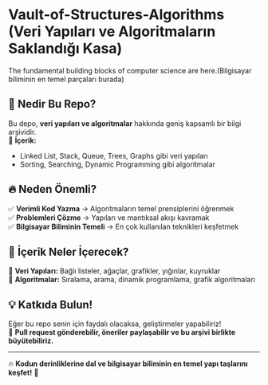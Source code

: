 # Vault-of-Structures-Algorithms (Veri Yapıları ve Algoritmaların Saklandığı Kasa)
The fundamental building blocks of computer science are here.(Bilgisayar biliminin en temel parçaları burada)

## 🚀 Nedir Bu Repo?  
Bu depo, **veri yapıları ve algoritmalar** hakkında geniş kapsamlı bir bilgi arşividir.  
📂 **İçerik:**  
- Linked List, Stack, Queue, Trees, Graphs gibi veri yapıları  
- Sorting, Searching, Dynamic Programming gibi algoritmalar  

## 🔥 Neden Önemli?  
✅ **Verimli Kod Yazma** → Algoritmaların temel prensiplerini öğrenmek  
✅ **Problemleri Çözme** → Yapıları ve mantıksal akışı kavramak  
✅ **Bilgisayar Biliminin Temeli** → En çok kullanılan teknikleri keşfetmek  

## 📌 İçerik Neler İçerecek?  
🔹 **Veri Yapıları:** Bağlı listeler, ağaçlar, grafikler, yığınlar, kuyruklar  
🔹 **Algoritmalar:** Sıralama, arama, dinamik programlama, grafik algoritmaları  

## 💡 Katkıda Bulun!  
Eğer bu repo senin için faydalı olacaksa, geliştirmeler yapabiliriz!  
📢 **Pull request gönderebilir, öneriler paylaşabilir ve bu arşivi birlikte büyütebiliriz.**  

---
🔥 **Kodun derinliklerine dal ve bilgisayar biliminin en temel yapı taşlarını keşfet!** 🚀  

